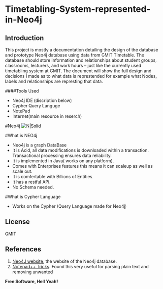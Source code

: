 # Timetabling-System-represented-in-Neo4j

## Introduction

This project is mostly a documentation detailing the design of the database and prototype Neo4j database using data from GMIT Timetable.
The database should store information and relationships about student groups, classrooms, lecturers, and work hours – just like the currently used timetabling system at GMIT. The document will show the full design and decisions i made as to what data is represtended for example what Nodes, labels and relationships are represting that data.


####Tools Used

  - Neo4j IDE (discription below)
  - Cypher Query Languge
  - NotePad
  - Internet(main resource in reserch)


#Neo4j
[![N|Solid](https://cldup.com/5bTnsjvMSD.png)](https://neo4j.com/nsolid)



#What is NEO4j

  - Neo4j is a graph DataBase 
  - It is Acid, all data modifications is downloaded within a transaction. Transactional processing ensures data reliability.
  - It is implemented in Java( works on any platform).
  - Comes with Enterprises features this means it can scaleup as well as scale out.
  - It is comfertable with Billions of Entities. 
  - It has a restful APi. 
  - No Schema needed. 



  
  
#What is Cypher Language 
  
  - Works on the Cypher (Query Language made for Neo4j)
  

License
----

GMIT



## References
1. [Neo4J website](http://neo4j.com/), the website of the Neo4j database.
2. [Notepad++ Tricks](http://a4apphack.com/featured/tricks-with-notepad). Found this very useful for parsing plain text and removing unwanted

 **Free Software, Hell Yeah!**
